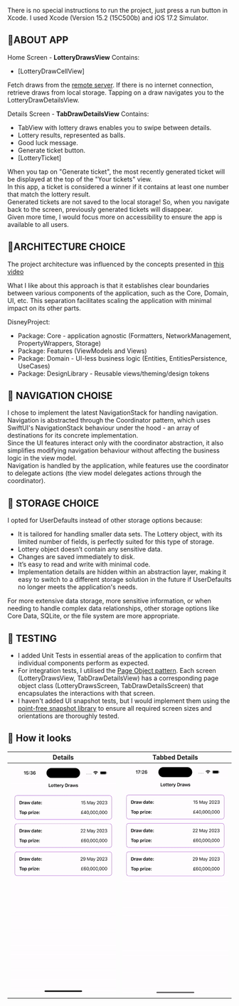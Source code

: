 There is no special instructions to run the project, just press a run button in Xcode.
I used Xcode (Version 15.2 (15C500b) and iOS 17.2 Simulator.

## 🌱ABOUT APP

Home Screen - **LotteryDrawsView**
Contains:
- [LotteryDrawCellView]

Fetch draws from the [remote server](https://raw.githubusercontent.com/mariia-cherniuk/Lottery/master/Resources/lotteries.json). If there is no internet connection, retrieve draws from local storage. Tapping on a draw navigates you to the LotteryDrawDetailsView.

Details Screen - **TabDrawDetailsView**
Contains:
- TabView with lottery draws enables you to swipe between details.
- Lottery results, represented as balls.
- Good luck message.
- Generate ticket button.
- [LotteryTicket]

When you tap on "Generate ticket", the most recently generated ticket will be displayed at the top of the "Your tickets" view.<br>
In this app, a ticket is considered a winner if it contains at least one number that match the lottery result.<br>
Generated tickets are not saved to the local storage! So, when you navigate back to the screen, previously generated tickets will disappear.<br>
Given more time, I would focus more on accessibility to ensure the app is available to all users.

## 🌱ARCHITECTURE CHOICE

The project architecture was influenced by the concepts presented in [this video](https://www.youtube.com/watch?v=Nsjsiz2A9mg) 

What I like about this approach is that it establishes clear boundaries between various components of the application, such as the Core, Domain, UI, etc. This separation facilitates scaling the application with minimal impact on its other parts.

DisneyProject:
- Package: Core - application agnostic (Formatters, NetworkManagement, PropertyWrappers, Storage)
- Package: Features (ViewModels and Views)
- Package: Domain - UI-less business logic (Entities, EntitiesPersistence, UseCases)
- Package: DesignLibrary - Reusable views/theming/design tokens

## 🌱 NAVIGATION CHOISE
I chose to implement the latest NavigationStack for handling navigation. Navigation is abstracted through the Coordinator pattern, which uses SwiftUI's NavigationStack behaviour under the hood - an array of destinations for its concrete implementation.<br>
Since the UI features interact only with the coordinator abstraction, it also simplifies modifying navigation behaviour without affecting the business logic in the view model.<br>
Navigation is handled by the application, while features use the coordinator to delegate actions (the view model delegates actions through the coordinator).

## 🌱 STORAGE CHOICE
I opted for UserDefaults instead of other storage options because:

- It is tailored for handling smaller data sets. The Lottery object, with its limited number of fields, is perfectly suited for this type of storage.
- Lottery object doesn’t contain any sensitive data.
- Changes are saved immediately to disk.
- It’s easy to read and write with minimal code.
- Implementation details are hidden within an abstraction layer, making it easy to switch to a different storage solution in the future if UserDefaults no longer meets the application's needs.

For more extensive data storage, more sensitive information, or when needing to handle complex data relationships, other storage options like Core Data, SQLite, or the file system are more appropriate.

## 🌱 TESTING

-  I added Unit Tests in essential areas of the application to confirm that individual components perform as expected.
-  For integration tests, I utilised the [Page Object pattern](https://martinfowler.com/bliki/PageObject.html). Each screen (LotteryDrawsView, TabDrawDetailsView) has a corresponding page object class (LotteryDrawsScreen, TabDrawDetailsScreen) that encapsulates the interactions with that screen.
-  I haven't added UI snapshot tests, but I would implement them using the [point-free snapshot library](https://github.com/pointfreeco/swift-snapshot-testing) to ensure all required screen sizes and orientations are thoroughly tested.

## 🌱 How it looks

| Details | Tabbed Details |
| ---- | ---- |
| ![Details](Demo/details.gif) | ![Tabbed Details](Demo/tabbed_details.gif) |
